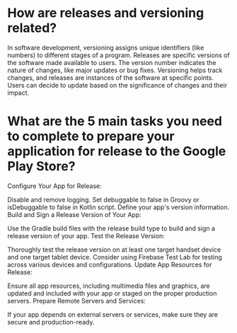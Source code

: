 # How are releases and versioning related?
In software development, versioning assigns unique identifiers (like numbers) to different stages of a program. Releases are specific versions of the software made available to users. The version number indicates the nature of changes, like major updates or bug fixes. Versioning helps track changes, and releases are instances of the software at specific points. Users can decide to update based on the significance of changes and their impact.
# What are the 5 main tasks you need to complete to prepare your application for release to the Google Play Store?
Configure Your App for Release:

Disable and remove logging.
Set debuggable to false in Groovy or isDebuggable to false in Kotlin script.
Define your app's version information.
Build and Sign a Release Version of Your App:

Use the Gradle build files with the release build type to build and sign a release version of your app.
Test the Release Version:

Thoroughly test the release version on at least one target handset device and one target tablet device. Consider using Firebase Test Lab for testing across various devices and configurations.
Update App Resources for Release:

Ensure all app resources, including multimedia files and graphics, are updated and included with your app or staged on the proper production servers.
Prepare Remote Servers and Services:

If your app depends on external servers or services, make sure they are secure and production-ready.